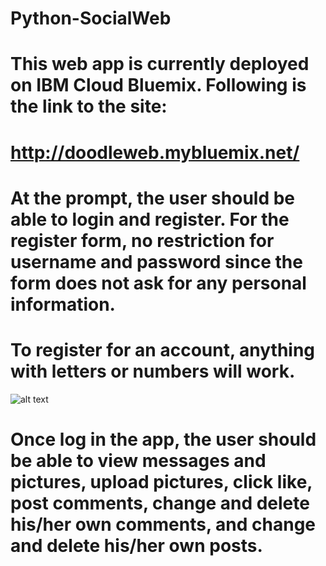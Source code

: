 # Python-SocialWeb
# This web app is currently deployed on IBM Cloud Bluemix. Following is the link to the site:
# http://doodleweb.mybluemix.net/
# At the prompt, the user should be able to login and register. For the register form, no restriction for username and password since the form does not ask for any personal information. 
# To register for an account, anything with letters or numbers will work. 
![alt text](https://www.copytrans.net/blog/wp-content/uploads/sites/3/2018/05/incorrect-password-meme-780x439.jpg)
# Once log in the app, the user should be able to view messages and pictures, upload pictures, click like, post comments, change and delete his/her own comments, and change and delete his/her own posts.
